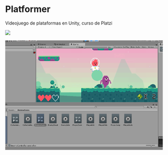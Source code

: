 # Platformer
Videojuego de plataformas en Unity, curso de Platzi


![](Captura1.PNG)

![](Captura2.PNG)
